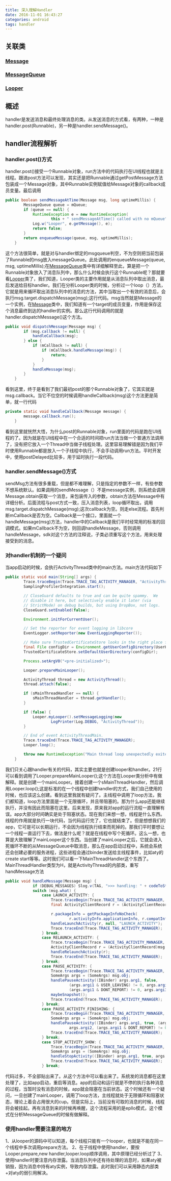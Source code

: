 ```yaml
---
title: 深入理解Handler
date: 2016-11-01 16:43:27
categories: android
tags: handler
---
```

## 关联类
### <font color="#47C4EA">[Message](https://geekzw.github.io/2016/11/01/Message/index.html)</font>
### <font color="#47C4EA">[MessageQueue](https://geekzw.github.io/2016/11/01/MessageQueue/index.html)</font>
### <font color="#47C4EA">[Looper](https://geekzw.github.io/2016/11/01/Looper/index.html)</font>

## 概述
handler是发送消息和最终处理消息的类。从发送消息的方式看，有两种，一种是handler.post(Runnable)，另一种是handler.sendMessage()。

## handler流程解析
### handler.post()方式
handler.post()接受一个Runnable对象，run方法中的代码执行在UI线程也就是主线程。跟进post方法可以发现，其实还是把Runnable通过getPostMessage方法包装成一个Message对象，其中Runnable实例赋值给Message对象的callback成员变量。最后调用
```java
public boolean sendMessageAtTime(Message msg, long uptimeMillis) {
        MessageQueue queue = mQueue;
        if (queue == null) {
            RuntimeException e = new RuntimeException(
                    this + " sendMessageAtTime() called with no mQueue");
            Log.w("Looper", e.getMessage(), e);
            return false;
        }
        return enqueueMessage(queue, msg, uptimeMillis);
    }
```
这个方法很简单，就是对与handler绑定的msgqueue判空，不为空则把当前包装了Runnable的msg放入messageQueue。此处调用的enqueueMessage(queue, msg, uptimeMillis);在<font color="#47C4EA">[MessageQueue](https://geekzw.github.io/2016/11/01/MessageQueue/index.html)</font>类中有详细解释至此，算是把一个Runnable对象放入了消息队列中，那么什么时候会执行这个Runnable呢？那就要看<font color="#47C4EA">[Looper](https://geekzw.github.io/2016/11/01/Looper/index.html)</font>类了，我们知道，Looper类的主要作用就是从消息队列中取出消息，最后发送给目标handler。我们在分析Looper类的时候，分析过一个loop（）方法，它就是用来循环取出消息队列中的消息的方法，其中当取出一个有效的消息后，会执行msg.target.dispatchMessage(msg);这行代码。msg当然就是Message的一个实例，在<font color="#47C4EA">[Message](https://geekzw.github.io/2016/11/01/Message/index.html)</font>类中，我们知道有一个target的成员变量，作用是保存这个消息最终到达的handler的实例。那么这行代码调用的就是handler.dispatchMessage()这个方法。
```java
public void dispatchMessage(Message msg) {
        if (msg.callback != null) {
            handleCallback(msg);
        } else {
            if (mCallback != null) {
                if (mCallback.handleMessage(msg)) {
                    return;
                }
            }
            handleMessage(msg);
        }
    }
```
看到这里，终于是看到了我们最初post的那个Runnable对象了，它其实就是msg.callback。当它不位空的时候调用handleCallback(msg)这个方法更是简单，就一行代码
```java
private static void handleCallback(Message message) {
        message.callback.run();
    }
```
看到这里就恍然大悟，为什么post的Runnable对象，run里面的代码是跑在UI线程的了。因为就是在UI线程中在一个合适的时间把run方法当做一个普通方法调用了，没有把它放入一个Thread中当做子线程处理。这里容易理解错是因为我们平时使用Runnable都是放入一个子线程中执行，不会手动调用run方法。平时开发中，使用postDelayed比较多，用于延时执行一段代码。
### handler.sendMessage()方式
sendMsg方法有很多重载，但是都不难理解，只是指定的参数不一样，有些参数不想系统默认。如果调用的sendMessage（）不是message实例，则系统会调用Message.obtain获取一个消息，来包装传入的参数，obtain方法在Message中有详细分析。后面流程与post方式一致，压入消息列表，loop循环取出，调用msg.target.dispatchMessage(msg);这次callback为空。则走else流程。首先判断mCallback是否为空。Callback是一个接口，里面就一个handleMessage(msg)方法，handler中的Callback是我们平时经常用的标准的回调模式。如果mCallback不为空，则回调handleMessage，否则调用handleMessage，sdk对这个方法的注释说，子类必须重写这个方法，用来处理接受到的消息。
### 对handler机制的一个疑问
当app启动的时候，会执行ActivityThread类中的main方法。main方法代码如下
```java
public static void main(String[] args) {
        Trace.traceBegin(Trace.TRACE_TAG_ACTIVITY_MANAGER, "ActivityThreadMain");
        SamplingProfilerIntegration.start();

        // CloseGuard defaults to true and can be quite spammy.  We
        // disable it here, but selectively enable it later (via
        // StrictMode) on debug builds, but using DropBox, not logs.
        CloseGuard.setEnabled(false);

        Environment.initForCurrentUser();

        // Set the reporter for event logging in libcore
        EventLogger.setReporter(new EventLoggingReporter());

        // Make sure TrustedCertificateStore looks in the right place for CA certificates
        final File configDir = Environment.getUserConfigDirectory(UserHandle.myUserId());
        TrustedCertificateStore.setDefaultUserDirectory(configDir);

        Process.setArgV0("<pre-initialized>");

        Looper.prepareMainLooper();

        ActivityThread thread = new ActivityThread();
        thread.attach(false);

        if (sMainThreadHandler == null) {
            sMainThreadHandler = thread.getHandler();
        }

        if (false) {
            Looper.myLooper().setMessageLogging(new
                    LogPrinter(Log.DEBUG, "ActivityThread"));
        }

        // End of event ActivityThreadMain.
        Trace.traceEnd(Trace.TRACE_TAG_ACTIVITY_MANAGER);
        Looper.loop();

        throw new RuntimeException("Main thread loop unexpectedly exited");
    }
```
我们只关心跟handler有关的代码，其实主要也就是创建looper和handler。21行可以看到调用了Looper.prepareMainLooper();这个方法在Looper类分析中有做解释。就是创建一个mainLooper。接着创建一个sMainThreadHandler，然后调用Looper.loop();这是标准的在一个线程中创建handler的方式，我们自己使用的时候，也应该这么创建。看到这里我就有疑问了。主线程中调用了loop方法，我们都知道，loop方法里面是一个无限循环，并且带阻塞的。那为什么app还能继续执行，并没有因此而阻塞在这里。后来发现，原来我对app的运行流程一直理解有误。app大部分时间确实是处于阻塞状态。现在我们来想一想，线程是什么东西。线程的作用就是执行一块代码，当代码运行完了，它也就结束了。但是想想我们的app，它可是可以长期运行，不会因为线程执行结束而死掉的。那我们平时要想让一个线程一直运行下去，做法是什么呢？就是在线程中写个死循环。这么一想，也算是大致理解了mainLooper这个东西。当创建了mainLooper之后，它就会进入死循环不断的从MessageQueue中取消息，那么在app启动过程中，系统会系统还会创建必要的服务进程，这些进程会通过binder发送给主线程事件，比如aty的create start等等。这时我们可以看一下MainThreadHandler这个东西了。MainThreadHandler类型为H，就是ActivityThread的内部类，重写handMessage方法
```java
public void handleMessage(Message msg) {
            if (DEBUG_MESSAGES) Slog.v(TAG, ">>> handling: " + codeToString(msg.what));
            switch (msg.what) {
                case LAUNCH_ACTIVITY: {
                    Trace.traceBegin(Trace.TRACE_TAG_ACTIVITY_MANAGER, "activityStart");
                    final ActivityClientRecord r = (ActivityClientRecord) msg.obj;

                    r.packageInfo = getPackageInfoNoCheck(
                            r.activityInfo.applicationInfo, r.compatInfo);
                    handleLaunchActivity(r, null, "LAUNCH_ACTIVITY");
                    Trace.traceEnd(Trace.TRACE_TAG_ACTIVITY_MANAGER);
                } break;
                case RELAUNCH_ACTIVITY: {
                    Trace.traceBegin(Trace.TRACE_TAG_ACTIVITY_MANAGER, "activityRestart");
                    ActivityClientRecord r = (ActivityClientRecord)msg.obj;
                    handleRelaunchActivity(r);
                    Trace.traceEnd(Trace.TRACE_TAG_ACTIVITY_MANAGER);
                } break;
                case PAUSE_ACTIVITY: {
                    Trace.traceBegin(Trace.TRACE_TAG_ACTIVITY_MANAGER, "activityPause");
                    SomeArgs args = (SomeArgs) msg.obj;
                    handlePauseActivity((IBinder) args.arg1, false,
                            (args.argi1 & USER_LEAVING) != 0, args.argi2,
                            (args.argi1 & DONT_REPORT) != 0, args.argi3);
                    maybeSnapshot();
                    Trace.traceEnd(Trace.TRACE_TAG_ACTIVITY_MANAGER);
                } break;
                case PAUSE_ACTIVITY_FINISHING: {
                    Trace.traceBegin(Trace.TRACE_TAG_ACTIVITY_MANAGER, "activityPause");
                    SomeArgs args = (SomeArgs) msg.obj;
                    handlePauseActivity((IBinder) args.arg1, true, (args.argi1 & USER_LEAVING) != 0,
                            args.argi2, (args.argi1 & DONT_REPORT) != 0, args.argi3);
                    Trace.traceEnd(Trace.TRACE_TAG_ACTIVITY_MANAGER);
                } break;
                case STOP_ACTIVITY_SHOW: {
                    Trace.traceBegin(Trace.TRACE_TAG_ACTIVITY_MANAGER, "activityStop");
                    SomeArgs args = (SomeArgs) msg.obj;
                    handleStopActivity((IBinder) args.arg1, true, args.argi2, args.argi3);
                    Trace.traceEnd(Trace.TRACE_TAG_ACTIVITY_MANAGER);
                } break;
```
代码过多，不全部贴出来了。从这个方法中可以看出来了。系统发的消息都在这里处理了，比如app启动，重启等消息。app的启动和运行就是不停的执行各种消息的过程，当暂时没有消息的时候，app就会阻塞在当前状态。这个时候还有一个疑问，一旦创建了mainLooper，调用了loop方法，主线程就处于无限循环和阻塞状态，理论上着会占用很大的cup。但是实际上，当前没有可取的消息的时候，线程将会被挂起。再有消息到来的时候再唤醒，这个流程采用的是epllo模式，这个模式在分析MessageQueue的时候有做解释。
### 使用handler需要注意的地方
1、从looper的源码中可以知道，每个线程只能有一个looper，也就是不能在同一个线程中多次调用prepare方法。
2、在子线程中使用handler，要按Looper.prepare,new handler,looper.loop顺序调用，其中原理已经分析过了
3、使用handler时要注意内存泄露。当消息队列中还有待处理的消息时，如果aty被销毁，因为消息中持有aty实例，导致内存泄露。此时我们可以采用静态内部类+对aty的弱引用解决。